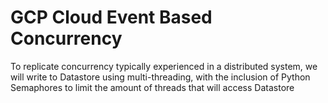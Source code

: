 # GCP Cloud Event Based Concurrency 







To replicate concurrency typically experienced in a distributed system, we will write to Datastore using multi-threading, with the inclusion of Python Semaphores to limit the amount of threads that will access Datastore

